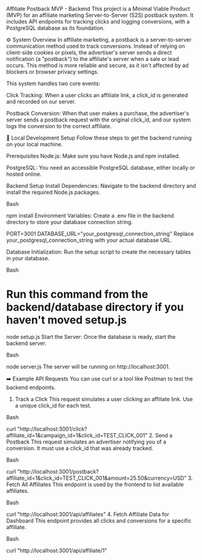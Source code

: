 Affiliate Postback MVP - Backend
This project is a Minimal Viable Product (MVP) for an affiliate marketing Server-to-Server (S2S) postback system. It includes API endpoints for tracking clicks and logging conversions, with a PostgreSQL database as its foundation.

⚙️ System Overview
In affiliate marketing, a postback is a server-to-server communication method used to track conversions. Instead of relying on client-side cookies or pixels, the advertiser's server sends a direct notification (a "postback") to the affiliate's server when a sale or lead occurs. This method is more reliable and secure, as it isn't affected by ad blockers or browser privacy settings.

This system handles two core events:

Click Tracking: When a user clicks an affiliate link, a click_id is generated and recorded on our server.

Postback Conversion: When that user makes a purchase, the advertiser's server sends a postback request with the original click_id, and our system logs the conversion to the correct affiliate.

🚀 Local Development Setup
Follow these steps to get the backend running on your local machine.

Prerequisites
Node.js: Make sure you have Node.js and npm installed.

PostgreSQL: You need an accessible PostgreSQL database, either locally or hosted online.

Backend Setup
Install Dependencies: Navigate to the backend directory and install the required Node.js packages.

Bash

npm install
Environment Variables: Create a .env file in the backend directory to store your database connection string.

PORT=3001
DATABASE_URL="your_postgresql_connection_string"
Replace your_postgresql_connection_string with your actual database URL.

Database Initialization: Run the setup script to create the necessary tables in your database.

Bash

# Run this command from the backend/database directory if you haven't moved setup.js
node setup.js 
Start the Server: Once the database is ready, start the backend server.

Bash

node server.js
The server will be running on http://localhost:3001.

➡️ Example API Requests
You can use curl or a tool like Postman to test the backend endpoints.

1. Track a Click
This request simulates a user clicking an affiliate link. Use a unique click_id for each test.

Bash

curl "http://localhost:3001/click?affiliate_id=1&campaign_id=1&click_id=TEST_CLICK_001"
2. Send a Postback
This request simulates an advertiser notifying you of a conversion. It must use a click_id that was already tracked.

Bash

curl "http://localhost:3001/postback?affiliate_id=1&click_id=TEST_CLICK_001&amount=25.50&currency=USD"
3. Fetch All Affiliates
This endpoint is used by the frontend to list available affiliates.

Bash

curl "http://localhost:3001/api/affiliates"
4. Fetch Affiliate Data for Dashboard
This endpoint provides all clicks and conversions for a specific affiliate.

Bash

curl "http://localhost:3001/api/affiliate/1"